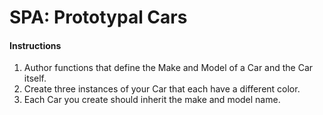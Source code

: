 # SPA: Prototypal Cars

#### Instructions

1. Author functions that define the Make and Model of a Car and the Car itself.
1. Create three instances of your Car that each have a different color.
1. Each Car you create should inherit the make and model name.